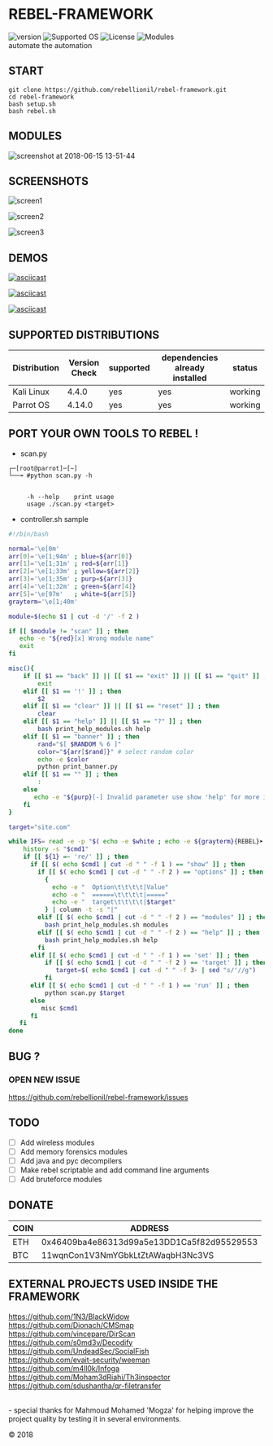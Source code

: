 
# REBEL-FRAMEWORK
![version](https://img.shields.io/badge/version-v0.1.0-green.svg)
![Supported OS](https://img.shields.io/badge/Supported%20OS-Linux-yellow.svg) 
![License](https://img.shields.io/badge/license-GPLv3-blue.svg)
![Modules](https://img.shields.io/badge/modules-43-green.svg)
<br>
automate the automation
<br>
## START
``` 
git clone https://github.com/rebellionil/rebel-framework.git
cd rebel-framework
bash setup.sh
bash rebel.sh
```
## MODULES
![screenshot at 2018-06-15 13-51-44](https://user-images.githubusercontent.com/22657154/41466679-488a6e48-7071-11e8-8ca4-763892f0759c.png)

## SCREENSHOTS
![screen1](https://user-images.githubusercontent.com/22657154/41472448-75ecf9b0-7084-11e8-8a0b-32134fd05daf.png)

![screen2](https://user-images.githubusercontent.com/22657154/41472454-781c73e6-7084-11e8-8057-be1a11bfd718.png)

![screen3](https://user-images.githubusercontent.com/22657154/41472456-7972673c-7084-11e8-879b-d4ab3d4a8e0c.png)

## DEMOS
[![asciicast](https://asciinema.org/a/hCkHKyb57TrnY0v85xRw53NGJ.png)](https://asciinema.org/a/hCkHKyb57TrnY0v85xRw53NGJ)

[![asciicast](https://asciinema.org/a/OiKfx95E17Pjc389PZuTBitsa.png)](https://asciinema.org/a/OiKfx95E17Pjc389PZuTBitsa)

[![asciicast](https://asciinema.org/a/9Kt0jMXR9gBLV3eCUMqZsbWzb.png)](https://asciinema.org/a/9Kt0jMXR9gBLV3eCUMqZsbWzb)

## SUPPORTED DISTRIBUTIONS
|Distribution | Version Check | supported | dependencies already installed |status |
----------|-------|------|------|-------|
|Kali Linux|4.4.0 | yes| yes | working   |
|Parrot OS|4.14.0 |yes|yes|working   |

## PORT YOUR OWN TOOLS TO REBEL !
- scan.py
```shell
┌─[root@parrot]─[~]
└──╼ #python scan.py -h


     -h --help    print usage
     usage ./scan.py <target>

```

- controller.sh sample
```bash
#!/bin/bash

normal='\e[0m'
arr[0]='\e[1;94m' ; blue=${arr[0]}
arr[1]='\e[1;31m' ; red=${arr[1]}
arr[2]='\e[1;33m' ; yellow=${arr[2]}
arr[3]='\e[1;35m' ; purp=${arr[3]}
arr[4]='\e[1;32m' ; green=${arr[4]}
arr[5]='\e[97m'   ; white=${arr[5]}
grayterm='\e[1;40m'

module=$(echo $1 | cut -d '/' -f 2 )

if [[ $module != "scan" ]] ; then
   echo -e "${red}[x] Wrong module name"
   exit
fi   

misc(){
    if [[ $1 == "back" ]] || [[ $1 == "exit" ]] || [[ $1 == "quit" ]] ; then
        exit
    elif [[ $1 == '!' ]] ; then
        $2
    elif [[ $1 == "clear" ]] || [[ $1 == "reset" ]] ; then
        clear   
    elif [[ $1 == "help" ]] || [[ $1 == "?" ]] ; then
        bash print_help_modules.sh help 
    elif [[ $1 == "banner" ]] ; then
        rand="$[ $RANDOM % 6 ]"
        color="${arr[$rand]}" # select random color
        echo -e $color
        python print_banner.py  
    elif [[ $1 == "" ]] ; then
        :               
    else
       echo -e "${purp}[-] Invalid parameter use show 'help' for more information"         
    fi    
}

target="site.com"

while IFS= read -e -p "$( echo -e $white ; echo -e ${grayterm}{REBEL}➤[${white}$1]~#${normal} ) " cmd1 ; do
    history -s "$cmd1"
    if [[ ${1} =~ 're/' ]] ; then
      if [[ $( echo $cmd1 | cut -d " " -f 1 ) == "show" ]] ; then
        if [[ $( echo $cmd1 | cut -d " " -f 2 ) == "options" ]] ; then
          {
            echo -e "  Option\t\t\t\t|Value"
            echo -e "  ======\t\t\t\t|====="
            echo -e "  target\t\t\t\t|$target"
          } | column -t -s "|"
        elif [[ $( echo $cmd1 | cut -d " " -f 2 ) == "modules" ]] ; then
          bash print_help_modules.sh modules
        elif [[ $( echo $cmd1 | cut -d " " -f 2 ) == "help" ]] ; then
          bash print_help_modules.sh help
        fi 
      elif [[ $( echo $cmd1 | cut -d " " -f 1 ) == 'set' ]] ; then
          if [[ $( echo $cmd1 | cut -d " " -f 2 ) == 'target' ]] ; then
             target=$( echo $cmd1 | cut -d " " -f 3- | sed "s/'//g")
          fi
      elif [[ $( echo $cmd1 | cut -d " " -f 1 ) == 'run' ]] ; then
          python scan.py $target
      else 
         misc $cmd1  
      fi
   fi
done    
```
## BUG ? 
### OPEN NEW ISSUE   
https://github.com/rebellionil/rebel-framework/issues

## TODO
- [ ] Add wireless modules
- [ ] Add memory forensics modules
- [ ] Add java and pyc decompilers
- [ ] Make rebel scriptable and add command line arguments 
- [ ] Add bruteforce modules

## DONATE
| COIN | ADDRESS |
------|----------|
| ETH | 0x46409ba4e86313d99a5e13DD1Ca5f82d95529553 |
| BTC | 11wqnCon1V3NmYGbkLtZtAWaqbH3Nc3VS          |
## EXTERNAL PROJECTS USED INSIDE THE FRAMEWORK 
https://github.com/1N3/BlackWidow
<br>
https://github.com/Dionach/CMSmap
<br>
https://github.com/vincepare/DirScan
<br>
https://github.com/s0md3v/Decodify
<br>
https://github.com/UndeadSec/SocialFish
<br>
https://github.com/evait-security/weeman
<br>
https://github.com/m4ll0k/Infoga
<br>
https://github.com/Moham3dRiahi/Th3inspector
<br>
https://github.com/sdushantha/qr-filetransfer
<br>

<br>
- special thanks for Mahmoud Mohamed 'Mogza' for helping improve the project quality by testing it in several environments.
<br>

© 2018
